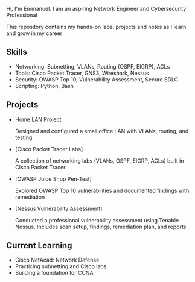 Hi, I'm Emmanuel. I am an aspiring Network Engineer and Cybersecurity Professional

This repository contains my hands-on labs, projects and notes as I learn and grow in my career 


## Skills
- Networking: Subnetting, VLANs, Routing (OSPF, EIGRP), ACLs  
- Tools: Cisco Packet Tracer, GNS3, Wireshark, Nessus  
- Security: OWASP Top 10, Vulnerability Assessment, Secure SDLC  
- Scripting: Python, Bash  


## Projects 
- [Home LAN Project]([https://github.com/emcon21/home-lan](https://github.com/emecon21/Home-LAN))

  Designed and configured a small office LAN with VLANs, routing, and testing
  
- [Cisco Packet Tracer Labs]

  A collection of networking labs (VLANs, OSPF, EIGRP, ACLs) built in Cisco Packet Tracer
    
- [OWASP Juice Shop Pen-Test]

  Explored OWASP Top 10 vulnerabilities and documented findings with remediation
   
- [Nessus Vulnerability Assessment]

  Conducted a professional vulnerability assessment using Tenable Nessus. Includes scan setup, findings, remediation plan, and reports 


## Current Learning
- Cisco NetAcad: Network Defense  
- Practicing subnetting and Cisco labs  
- Building a foundation for CCNA  
